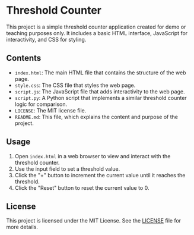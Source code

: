 # Threshold Counter

This project is a simple threshold counter application created for demo or teaching purposes only. It includes a basic HTML interface, JavaScript for interactivity, and CSS for styling.

## Contents

- `index.html`: The main HTML file that contains the structure of the web page.
- `style.css`: The CSS file that styles the web page.
- `script.js`: The JavaScript file that adds interactivity to the web page.
- `script.py`: A Python script that implements a similar threshold counter logic for comparison.
- `LICENSE`: The MIT license file.
- `README.md`: This file, which explains the content and purpose of the project.

## Usage

1. Open `index.html` in a web browser to view and interact with the threshold counter.
2. Use the input field to set a threshold value.
3. Click the "+" button to increment the current value until it reaches the threshold.
4. Click the "Reset" button to reset the current value to 0.

## License

This project is licensed under the MIT License. See the [LICENSE](LICENSE) file for more details.
